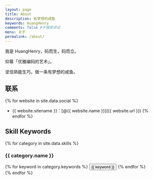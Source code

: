 ```yaml
---
layout: page
title: About
description: 有梦想的咸鱼
keywords: HuangHenry
comments: false #不接受评论
menu: 关于
permalink: /about/
---
```


我是 HuangHenry，码而生，码而立。

仰慕「优雅编码的艺术」。

坚信熟能生巧，做一条有梦想的咸鱼。

## 联系

{% for website in site.data.social %}

- {{ website.sitename }}：[@{{ website.name }}]({{ website.url }})
  {% endfor %}

## Skill Keywords

{% for category in site.data.skills %}

### {{ category.name }}

<div class="btn-inline">
{% for keyword in category.keywords %}
<button class="btn btn-outline" type="button">{{ keyword }}</button>
{% endfor %}
</div>
{% endfor %}
